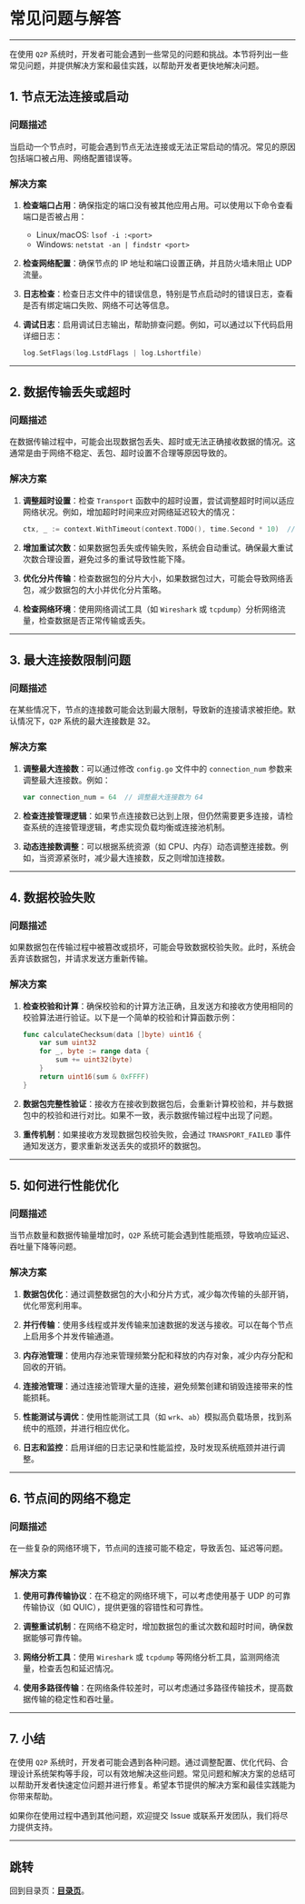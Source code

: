 # 常见问题与解答

---

在使用 `Q2P` 系统时，开发者可能会遇到一些常见的问题和挑战。本节将列出一些常见问题，并提供解决方案和最佳实践，以帮助开发者更快地解决问题。

## 1. 节点无法连接或启动

### 问题描述

当启动一个节点时，可能会遇到节点无法连接或无法正常启动的情况。常见的原因包括端口被占用、网络配置错误等。

### 解决方案

1. **检查端口占用**：确保指定的端口没有被其他应用占用。可以使用以下命令查看端口是否被占用：
   - Linux/macOS: `lsof -i :<port>`
   - Windows: `netstat -an | findstr <port>`
   
2. **检查网络配置**：确保节点的 IP 地址和端口设置正确，并且防火墙未阻止 UDP 流量。
   
3. **日志检查**：检查日志文件中的错误信息，特别是节点启动时的错误日志，查看是否有绑定端口失败、网络不可达等信息。

4. **调试日志**：启用调试日志输出，帮助排查问题。例如，可以通过以下代码启用详细日志：
   ```go
   log.SetFlags(log.LstdFlags | log.Lshortfile)
   ```

---

## 2. 数据传输丢失或超时

### 问题描述

在数据传输过程中，可能会出现数据包丢失、超时或无法正确接收数据的情况。这通常是由于网络不稳定、丢包、超时设置不合理等原因导致的。

### 解决方案

1. **调整超时设置**：检查 `Transport` 函数中的超时设置，尝试调整超时时间以适应网络状况。例如，增加超时时间来应对网络延迟较大的情况：
   ```go
   ctx, _ := context.WithTimeout(context.TODO(), time.Second * 10)  // 调整超时时间
   ```

2. **增加重试次数**：如果数据包丢失或传输失败，系统会自动重试。确保最大重试次数合理设置，避免过多的重试导致性能下降。
   
3. **优化分片传输**：检查数据包的分片大小，如果数据包过大，可能会导致网络丢包，减少数据包的大小并优化分片策略。

4. **检查网络环境**：使用网络调试工具（如 `Wireshark` 或 `tcpdump`）分析网络流量，检查数据是否正常传输或丢失。

---

## 3. 最大连接数限制问题

### 问题描述

在某些情况下，节点的连接数可能会达到最大限制，导致新的连接请求被拒绝。默认情况下，`Q2P` 系统的最大连接数是 32。

### 解决方案

1. **调整最大连接数**：可以通过修改 `config.go` 文件中的 `connection_num` 参数来调整最大连接数。例如：
   ```go
   var connection_num = 64  // 调整最大连接数为 64
   ```

2. **检查连接管理逻辑**：如果节点连接数已达到上限，但仍然需要更多连接，请检查系统的连接管理逻辑，考虑实现负载均衡或连接池机制。

3. **动态连接数调整**：可以根据系统资源（如 CPU、内存）动态调整连接数。例如，当资源紧张时，减少最大连接数，反之则增加连接数。

---

## 4. 数据校验失败

### 问题描述

如果数据包在传输过程中被篡改或损坏，可能会导致数据校验失败。此时，系统会丢弃该数据包，并请求发送方重新传输。

### 解决方案

1. **检查校验和计算**：确保校验和的计算方法正确，且发送方和接收方使用相同的校验算法进行验证。以下是一个简单的校验和计算函数示例：
   ```go
   func calculateChecksum(data []byte) uint16 {
       var sum uint32
       for _, byte := range data {
           sum += uint32(byte)
       }
       return uint16(sum & 0xFFFF)
   }
   ```

2. **数据包完整性验证**：接收方在接收到数据包后，会重新计算校验和，并与数据包中的校验和进行对比。如果不一致，表示数据传输过程中出现了问题。

3. **重传机制**：如果接收方发现数据包校验失败，会通过 `TRANSPORT_FAILED` 事件通知发送方，要求重新发送丢失的或损坏的数据包。

---

## 5. 如何进行性能优化

### 问题描述

当节点数量和数据传输量增加时，`Q2P` 系统可能会遇到性能瓶颈，导致响应延迟、吞吐量下降等问题。

### 解决方案

1. **数据包优化**：通过调整数据包的大小和分片方式，减少每次传输的头部开销，优化带宽利用率。
   
2. **并行传输**：使用多线程或并发传输来加速数据的发送与接收。可以在每个节点上启用多个并发传输通道。

3. **内存池管理**：使用内存池来管理频繁分配和释放的内存对象，减少内存分配和回收的开销。

4. **连接池管理**：通过连接池管理大量的连接，避免频繁创建和销毁连接带来的性能损耗。

5. **性能测试与调优**：使用性能测试工具（如 `wrk`、`ab`）模拟高负载场景，找到系统中的瓶颈，并进行相应优化。

6. **日志和监控**：启用详细的日志记录和性能监控，及时发现系统瓶颈并进行调整。

---

## 6. 节点间的网络不稳定

### 问题描述

在一些复杂的网络环境下，节点间的连接可能不稳定，导致丢包、延迟等问题。

### 解决方案

1. **使用可靠传输协议**：在不稳定的网络环境下，可以考虑使用基于 UDP 的可靠传输协议（如 QUIC），提供更强的容错性和可靠性。

2. **调整重试机制**：在网络不稳定时，增加数据包的重试次数和超时时间，确保数据能够可靠传输。

3. **网络分析工具**：使用 `Wireshark` 或 `tcpdump` 等网络分析工具，监测网络流量，检查丢包和延迟情况。

4. **使用多路径传输**：在网络条件较差时，可以考虑通过多路径传输技术，提高数据传输的稳定性和吞吐量。

---

## 7. 小结

在使用 `Q2P` 系统时，开发者可能会遇到各种问题。通过调整配置、优化代码、合理设计系统架构等手段，可以有效地解决这些问题。常见问题和解决方案的总结可以帮助开发者快速定位问题并进行修复。希望本节提供的解决方案和最佳实践能为你带来帮助。

如果你在使用过程中遇到其他问题，欢迎提交 Issue 或联系开发团队，我们将尽力提供支持。

---

## 跳转

回到目录页：[**目录页**](00_menu.md)。
